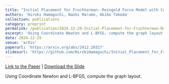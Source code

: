 ```yaml
---
title: "Initial Placement for Fruchterman--Reingold Force Model with Coordinate Newton Direction"
authors: 'Hiroki Hamaguchi, Naoki Marumo, Akiko Takeda'
collection: publications
category: preprint
permalink: /publication/2024-12-29-Initial-Placement-for-Fruchterman-Reingold-Force-Model-with-Coordinate-Newton-Direction
excerpt: 'Using Coordinate Newton and L-BFGS, compute the graph layout.'
date: 2024-12-29
venue: 'arXiv'
paperurl: 'https://arxiv.org/abs/2412.20317'
slidesurl: 'https://github.com/HirokiHamaguchi/Initial_Placement_for_Fruchterman-Reingold_Force_Model_with_Coordinate_Newton_Direction/blob/main/doc/presentation/presentation.pdf?raw=true'
---
```


<a href='https://arxiv.org/abs/2412.20317'>Link to the Paper</a> \| <a href='https://github.com/HirokiHamaguchi/Initial_Placement_for_Fruchterman-Reingold_Force_Model_with_Coordinate_Newton_Direction/blob/main/doc/presentation/presentation.pdf?raw=true'>Download the Slide</a>

Using Coordinate Newton and L-BFGS, compute the graph layout.
